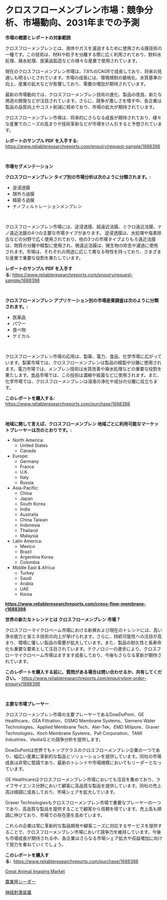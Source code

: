 <p><h1>クロスフローメンブレン市場：競争分析、市場動向、2031年までの予測</h1></p><p><strong>市場の概要とレポートの対象範囲</strong></p>
<p><p>クロスフローメンブレンとは、液体やガスを濾過するために使用される膜技術の一種です。この技術は、材料や粒子を分離する際に広く利用されており、飲料水処理、廃水処理、医薬品製造などの様々な産業で使用されています。</p><p>現在のクロスフローメンブレン市場は、7.8%のCAGRで成長しており、将来の見通しも明るいとされています。市場の成長には、環境規制の厳格化、水質基準の向上、産業の拡大などが影響しており、需要の増加が期待されています。</p><p>最新の市場動向では、クロスフローメンブレン技術の進化、製品の改良、新たな用途の開発などが注目されています。さらに、競争が激しさを増す中、各企業は製品の品質向上やコスト削減に努めており、市場の拡大が期待されています。</p><p>クロスフローメンブレン市場は、将来的にさらなる成長が期待されており、様々な産業でのニーズの高まりや技術革新などが市場をけん引すると予想されています。</p></p>
<p><strong>レポートのサンプル PDF を入手する:</strong> <a href="https://www.reliableresearchreports.com/enquiry/request-sample/1688398">https://www.reliableresearchreports.com/enquiry/request-sample/1688398</a></p>
<p>&nbsp;</p>
<p><strong>市場セグメンテーション</strong></p>
<p><strong>クロスフローメンブレン タイプ別の市場分析は次のように分類されます。:</strong></p>
<p><ul><li>逆浸透膜</li><li>限外ろ過膜</li><li>精密ろ過膜</li><li>ナノフィルトレーションメンブレン</li></ul></p>
<p>&nbsp;</p>
<p><p>クロスフローメンブレン市場には、逆浸透膜、超遠近法膜、ミクロ遠近法膜、ナノ遠近法膜の4つの主要な市場タイプがあります。 逆浸透膜は、水処理や塩素除去などの分野で広く使用されており、他の3つの市場タイプよりもろ遠近法膜は、物質の分離や精製に使用され、微遠近法膜は、微生物の除去や濾過に使用されます。市場は、それぞれの用途に応じて異なる特性を持っており、さまざまな産業で重要な役割を果たしています。</p></p>
<p><strong>レポートのサンプル PDF を入手する:</strong>&nbsp;<a href="https://www.reliableresearchreports.com/enquiry/request-sample/1688398">https://www.reliableresearchreports.com/enquiry/request-sample/1688398</a></p>
<p>&nbsp;</p>
<p><strong> クロスフローメンブレン アプリケーション別の市場産業調査は次のように分類されます。:</strong></p>
<p><ul><li>医薬品</li><li>パワー</li><li>食べ物</li><li>ケミカル</li></ul></p>
<p>&nbsp;</p>
<p><p>クロスフローメンブレン市場の応用は、製薬、電力、食品、化学市場に広がっています。製薬市場では、クロスフローメンブレンは製品の精製や分離に使用されます。電力市場では、メンブレン技術は水質改善や廃水処理などの重要な役割を果たします。食品市場では、この技術は濃縮や殺菌などに使用されます。また、化学市場では、クロスフローメンブレンは溶液の浄化や成分の分離に役立ちます。</p></p>
<p><strong>このレポートを購入する:</strong>&nbsp; <a href="https://www.reliableresearchreports.com/purchase/1688398">https://www.reliableresearchreports.com/purchase/1688398</a></p>
<p>&nbsp;</p>
<p><strong>地域に関して言えば、クロスフローメンブレン 地域ごとに利用可能なマーケットプレーヤーは次のとおりです。:</strong></p>
<p><ul>
    <li>
        North America:
        <ul>
            <li>United States</li>
            <li>Canada</li>
        </ul>
    </li>
    <li>
        Europe:
        <ul>
            <li>Germany</li>
            <li>France</li>
            <li>U.K.</li>
            <li>Italy</li>
            <li>Russia</li>
        </ul>
    </li>
    <li>
        Asia-Pacific:
        <ul>
            <li>China</li>
            <li>Japan</li>
            <li>South Korea</li>
            <li>India</li>
            <li>Australia</li>
            <li>China Taiwan</li>
            <li>Indonesia</li>
            <li>Thailand</li>
            <li>Malaysia</li>
        </ul>
    </li>
    <li>
        Latin America:
        <ul>
            <li>Mexico</li>
            <li>Brazil</li>
            <li>Argentina Korea</li>
            <li>Colombia</li>
        </ul>
    </li>
    <li>
        Middle East & Africa:
        <ul>
            <li>Turkey</li>
            <li>Saudi</li>
            <li>Arabia</li>
            <li>UAE</li>
            <li>Korea</li>
        </ul>
    </li>
    </ul></p>
<p><strong><a href="https://www.reliableresearchreports.com/cross-flow-membrane-r1688398">https://www.reliableresearchreports.com/cross-flow-membrane-r1688398</a></strong>&nbsp;</p>
<p><strong>世界の新たなトレンドとは クロスフローメンブレン 市場？</strong></p>
<p><p>クロスフローマイクロベーム市場における新興および現在のトレンドには、高い浄水能力と省エネ技術の向上が挙げられます。さらに、持続可能性への注目が高まり、環境に優しい製品の需要が拡大しています。また、製品の耐久性と長寿命化も重要な要素として注目されています。テクノロジーの進歩により、クロスフローマイクロベーム市場はますます成長しており、今後もさらなる革新が期待されています。</p></p>
<p><strong>このレポートを購入する前に、質問がある場合は問い合わせるか、共有してください。</strong>- <a href="https://www.reliableresearchreports.com/enquiry/pre-order-enquiry/1688398">https://www.reliableresearchreports.com/enquiry/pre-order-enquiry/1688398</a></p>
<p>&nbsp;</p>
<p><strong>主要な市場プレーヤー</strong></p>
<p><p>クロスフローメンブレン市場の主要プレーヤーであるDowDuPont、GE Healthcare、GEA Filtration、OSMO Membrane Systems、Siemens Water Technologies、Applied Membrane Tech、Ater-Tek、EMD Milipore、Graver Technologies、Koch Membrane Systems、Pall Corporation、TAMI Industries、Veoliaなどの競争分析を提供します。</p><p>DowDuPontは世界でもトップクラスのクロスフローメンブレン企業の一つであり、幅広い産業に革新的な製品とソリューションを提供しています。同社の市場成長は非常に堅調であり、最新のトレンドや市場規模においてもリーダーとなっています。</p><p>GE Healthcareはクロスフローメンブレン市場においても注目を集めており、ライフサイエンス分野において顧客に高品質な製品を提供しています。同社の売上高は順調に成長しており、市場シェアを拡大しています。</p><p>Graver Technologiesもクロスフローメンブレン市場で重要なプレーヤーの一つであり、高品質な製品を提供することで顧客から信頼を得ています。売上高も順調に伸びており、市場での存在感を高めています。</p><p>これらの企業は常に革新的な製品開発や顧客ニーズに対応するサービスを提供することで、クロスフローメンブレン市場において競争力を維持しています。今後も市場成長が期待される中、各企業はさらなる市場シェア拡大や収益増加に向けて努力を重ねていくでしょう。</p></p>
<p><strong>このレポートを購入する:</strong>&nbsp;&nbsp;<a href="https://www.reliableresearchreports.com/purchase/1688398">https://www.reliableresearchreports.com/purchase/1688398</a></p>
<p><p><a href="https://github.com/kathiaseamanalvaradovlprc2h/Market-Research-Report-List-2/blob/main/great-animal-imaging-market.md">Great Animal Imaging Market</a></p><p><a href="https://medium.com/@jasohung45456/%E8%BE%B2%E6%A5%AD%E3%82%B7%E3%83%BC%E3%82%BF%E3%82%99%E3%83%BC%E3%83%9E%E3%83%BC%E3%82%B1%E3%83%83%E3%83%88%E3%81%AE%E3%82%B5%E3%82%A4%E3%82%B9%E3%82%99-cagr-%E3%83%88%E3%83%AC%E3%83%B3%E3%83%88%E3%82%992024-2030-e41d9a40f9ac">農業用シーダー</a></p><p><a href="https://medium.com/@maureenbiologist34/%E7%A5%9E%E7%B5%8C%E5%88%BA%E6%BF%80%E8%A3%85%E7%BD%AE%E5%B8%82%E5%A0%B4-2031%E5%B9%B4%E3%81%BE%E3%81%A7%E3%81%AE%E5%8B%95%E5%90%91-%E4%BA%88%E6%B8%AC-%E7%AB%B6%E4%BA%89%E5%88%86%E6%9E%90-c927b48a1d58">神経刺激装置</a></p></p>